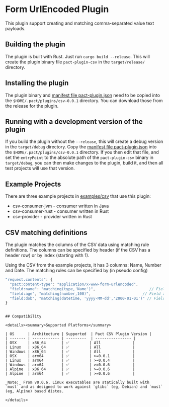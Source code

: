 # Form UrlEncoded Plugin

This plugin support creating and matching comma-separated value text payloads.

## Building the plugin

The plugin is built with Rust. Just run `cargo build --release`. This will create the plugin binary file `pact-plugin-csv` 
in the `target/release/` directory.

## Installing the plugin

The plugin binary and [manifest file pact-plugin.json](pact-plugin.json) need to be copied into the `$HOME/.pact/plugins/csv-0.0.1` directory. You can download
those from the release for the plugin.

## Running with a development version of the plugin

If you build the plugin without the `--release`, this will create a debug version in the `target/debug` directory.
Copy the [manifest file pact-plugin.json](pact-plugin.json) into the `$HOME/.pact/plugins/csv-0.0.1` directory. If you
then edit that file, and set the `entryPoint` to the absolute path of the `pact-plugin-csv` binary in `target/debug`,
you can then make changes to the plugin, build it, and then all test projects will use that version.

## Example Projects

There are three example projects in [examples/csv](../../examples/csv) that use this plugin:

* csv-consumer-jvm - consumer written in Java
* csv-consumer-rust - consumer written in Rust
* csv-provider - provider written in Rust

## CSV matching definitions

The plugin matches the columns of the CSV data using matching rule definitions. The columns can be specified by
header (if the CSV has a header row) or by index (starting with 1).

Using the CSV from the example projects, it has 3 columns: Name, Number and Date. The matching rules can be specified by
(in pseudo config)

```javascript
"request.contents": {
  "pact:content-type": "application/x-www-form-urlencoded",                               // Set the content type to CSV
  "field:name": "matching(type,'Name')",                        // Field name must match by type
  "field:age", "matching(number,100)",                       // Field age must match a number format
  "field:dob", "matching(datetime, 'yyyy-MM-dd','2000-01-01')" // Field dob must match an ISO format yyyy-MM-dd
}
```
```

## Compatibility

<details><summary>Supported Platforms</summary>

| OS      | Architecture | Supported  | Pact CSV Plugin Version |
| ------- | ------------ | ---------  | ---------------- |
| OSX     | x86_64       | ✅         | All              |
| Linux   | x86_64       | ✅         | All              |
| Windows | x86_64       | ✅         | All              |
| OSX     | arm64        | ✅         | >=0.0.1          |
| Linux   | arm64        | ✅         | >=0.0.4          |
| Windows | arm64        | ✅         | >=0.0.6          |
| Alpine  | x86_64       | ✅         | >=0.0.6          |
| Alpine  | arm64        | ✅         | >=0.0.6          |

_Note:_ From v0.0.6, Linux executables are statically built with `musl` and as designed to work against `glibc` (eg, Debian) and `musl` (eg, Alpine) based distos.

</details>
